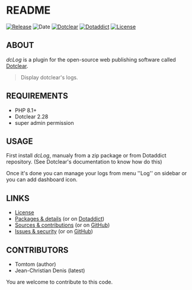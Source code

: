 # README

[![Release](https://img.shields.io/badge/release-1.7-a2cbe9.svg)](https://git.dotclear.watch/JcDenis/dcLog/releases)
![Date](https://img.shields.io/badge/date-2023.10.07-c44d58.svg)
[![Dotclear](https://img.shields.io/badge/dotclear-v2.28-137bbb.svg)](https://fr.dotclear.org/download)
[![Dotaddict](https://img.shields.io/badge/dotaddict-official-9ac123.svg)](https://plugins.dotaddict.org/dc2/details/dcLog)
[![License](https://img.shields.io/badge/license-GPL--2.0-ececec.svg)](https://git.dotclear.watch/JcDenis/dcLog/src/branch/master/LICENSE)

## ABOUT

_dcLog_ is a plugin for the open-source web publishing software called [Dotclear](https://www.dotclear.org).

> Display dotclear's logs.

## REQUIREMENTS

* PHP 8.1+
* Dotclear 2.28
* super admin permission

## USAGE

First install _dcLog_, manualy from a zip package or from 
Dotaddict repository. (See Dotclear's documentation to know how do this)

Once it's done you can manage your logs from menu 
''Log'' on sidebar or you can add dashboard icon.

## LINKS

* [License](https://git.dotclear.watch/JcDenis/dcLog/src/branch/master/LICENSE)
* [Packages & details](https://git.dotclear.watch/JcDenis/dcLog/releases) (or on [Dotaddict](https://plugins.dotaddict.org/dc2/details/dcLog))
* [Sources & contributions](https://git.dotclear.watch/JcDenis/dcLog) (or on [GitHub](https://github.com/JcDenis/dcLog))
* [Issues & security](https://git.dotclear.watch/JcDenis/dcLog/issues) (or on [GitHub](https://github.com/JcDenis/dcLog/issues))

## CONTRIBUTORS

* Tomtom (author)
* Jean-Christian Denis (latest)

You are welcome to contribute to this code.
